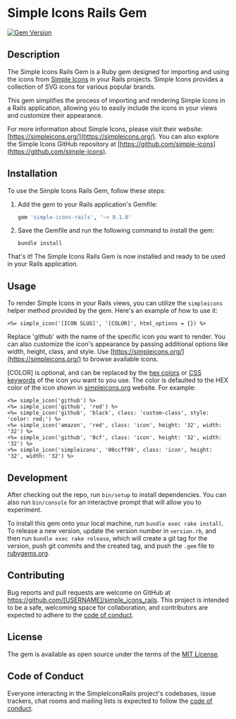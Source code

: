 # Simple Icons Rails Gem

[![Gem Version](https://badge.fury.io/rb/simple-icons-rails.svg)](https://badge.fury.io/rb/simple-icons-rails)

## Description

The Simple Icons Rails Gem is a Ruby gem designed for importing and using the icons from [Simple Icons](https://simpleicons.org/) in your Rails projects. Simple Icons provides a collection of SVG icons for various popular brands.

This gem simplifies the process of importing and rendering Simple Icons in a Rails application, allowing you to easily include the icons in your views and customize their appearance.

For more information about Simple Icons, please visit their website: [https://simpleicons.org/](https://simpleicons.org/). You can also explore the Simple Icons GitHub repository at [https://github.com/simple-icons](https://github.com/simple-icons).

## Installation

To use the Simple Icons Rails Gem, follow these steps:

1. Add the gem to your Rails application's Gemfile:

    ```ruby
    gem 'simple-icons-rails', '~> 0.1.0'
    ```

2. Save the Gemfile and run the following command to install the gem:

    ```shell
    bundle install
    ```

That's it! The Simple Icons Rails Gem is now installed and ready to be used in your Rails application.

## Usage

To render Simple Icons in your Rails views, you can utilize the `simpleicons` helper method provided by the gem. Here's an example of how to use it:

```erb
<%= simple_icon('[ICON SLUG]', '[COLOR]', html_options = {}) %>
```

Replace 'github' with the name of the specific icon you want to render. You can also customize the icon's appearance by passing additional options like width, height, class, and style. Use [https://simpleicons.org/](https://simpleicons.org/) to browse available icons.

[COLOR] is optional, and can be replaced by the [hex colors](https://developer.mozilla.org/en-US/docs/Web/CSS/hex-color) or [CSS keywords](https://www.w3.org/wiki/CSS/Properties/color/keywords) of the icon you want to you use. The color is defaulted to the HEX color of the icon shown in [simpleicons.org](https://simpleicons.org/) website. For example:

```erb
<%= simple_icon('github') %>
<%= simple_icon('github', 'red') %>
<%= simple_icon('github', 'black', class: 'custom-class', style: 'color: red;') %>
<%= simple_icon('amazon', 'red', class: 'icon', height: '32', width: '32') %>
<%= simple_icon('github', '0cf', class: 'icon', height: '32', width: '32') %>
<%= simple_icon('simpleicons', '00ccff99', class: 'icon', height: '32', width: '32') %>
```


## Development

After checking out the repo, run `bin/setup` to install dependencies. You can also run `bin/console` for an interactive prompt that will allow you to experiment.

To install this gem onto your local machine, run `bundle exec rake install`. To release a new version, update the version number in `version.rb`, and then run `bundle exec rake release`, which will create a git tag for the version, push git commits and the created tag, and push the `.gem` file to [rubygems.org](https://rubygems.org).

## Contributing

Bug reports and pull requests are welcome on GitHub at https://github.com/[USERNAME]/simple_icons_rails. This project is intended to be a safe, welcoming space for collaboration, and contributors are expected to adhere to the [code of conduct](https://github.com/[USERNAME]/simple_icons_rails/blob/master/CODE_OF_CONDUCT.md).

## License

The gem is available as open source under the terms of the [MIT License](https://opensource.org/licenses/MIT).

## Code of Conduct

Everyone interacting in the SimpleIconsRails project's codebases, issue trackers, chat rooms and mailing lists is expected to follow the [code of conduct](https://github.com/[USERNAME]/simple_icons_rails/blob/master/CODE_OF_CONDUCT.md).

